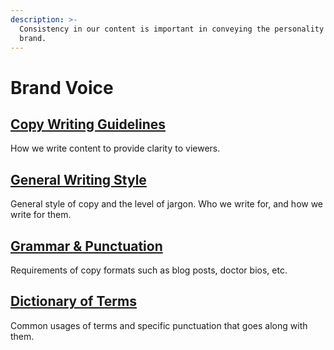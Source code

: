 ```yaml
---
description: >-
  Consistency in our content is important in conveying the personality of our
  brand.
---
```


# Brand Voice

## [Copy Writing Guidelines](copy-writing-guidelines.md)

How we write content to provide clarity to viewers.

## [General Writing Style](general-writing-style.md)

General style of copy and the level of jargon. Who we write for, and how we write for them.

## [Grammar & Punctuation](grammar-and-punctuation.md)

Requirements of copy formats such as blog posts, doctor bios, etc.

## [Dictionary of Terms](dictionary-of-terms.md)

Common usages of terms and specific punctuation that goes along with them.

